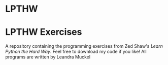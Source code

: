 # LPTHW
# LPTHW Exercises
  A repository containing the programming exercises from Zed Shaw's *Learn Python the
  Hard Way*.
  Feel free to download my code if you like!
  All programs are written by Leandra Muckel
